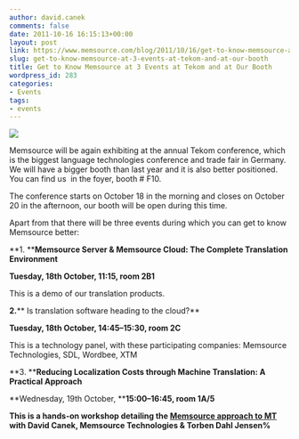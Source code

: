 ```yaml
---
author: david.canek
comments: false
date: 2011-10-16 16:15:13+00:00
layout: post
link: https://www.memsource.com/blog/2011/10/16/get-to-know-memsource-at-3-events-at-tekom-and-at-our-booth/
slug: get-to-know-memsource-at-3-events-at-tekom-and-at-our-booth
title: Get to Know Memsource at 3 Events at Tekom and at Our Booth
wordpress_id: 283
categories:
- Events
tags:
- events
---
```


[![](/wp-content/uploads/2011/10/tekom.png)](/wp-content/uploads/2011/10/tekom.png)

Memsource will be again exhibiting at the annual Tekom conference, which is the biggest language technologies conference and trade fair in Germany. We will have a bigger booth than last year and it is also better positioned. You can find us  in the foyer, booth # F10.<!-- more -->

The conference starts on October 18 in the morning and closes on October 20 in the afternoon, our booth will be open during this time.

Apart from that there will be three events during which you can get to know Memsource better:

**1. ****Memsource Server & Memsource Cloud: The Complete Translation Environment**

**Tuesday, 18th October, 11:15, room 2B1**

This is a demo of our translation products.

**2.**** Is translation software heading to the cloud?**

**Tuesday, 18th October, 14:45–15:30, room 2C**

This is a technology panel, with these participating companies: Memsource Technologies, SDL, Wordbee, XTM

**3. ****Reducing Localization Costs through Machine Translation: A Practical Approach**

**Wednesday, 19th October, ****15:00–16:45, room 1A/5**







**This is a hands-on workshop detailing the [Memsource approach to MT](/download-why-not-treat-mt-as-tm-memsource-case-study-presented-at-locworld/) with David Canek, Memsource Technologies & Torben Dahl Jensen%**





